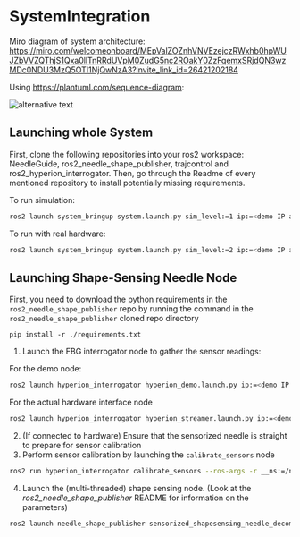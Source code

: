 # SystemIntegration

Miro diagram of system architecture: https://miro.com/welcomeonboard/MEpValZOZnhVNVEzejczRWxhb0hpWUJZbVVZQThjS1Qxa0llTnRRdUVpM0ZudG5nc2ROakY0ZzFqemxSRjdQN3wzMDc0NDU3MzQ5OTI1NjQwNzA3?invite_link_id=26421202184

Using https://plantuml.com/sequence-diagram:

![alternative text](http://www.plantuml.com/plantuml/proxy?cache=no&src=https://raw.github.com/SmartNeedle/SystemItegration/main/system_integration_diagram.txt)
## Launching whole System 
First, clone the following repositories into your ros2 workspace: NeedleGuide, ros2_needle_shape_publisher, trajcontrol and ros2_hyperion_interrogator. Then, go through the Readme of every mentioned repository to install potentially missing requirements.

To run simulation:
```bash
ros2 launch system_bringup system.launch.py sim_level:=1 ip:=<demo IP address of the interrogator> numCH:=<number of FBG channels> numAA:=<number of FBG active areas per channel> 
```
To run with real hardware:
```bash
ros2 launch system_bringup system.launch.py sim_level:=2 ip:=<demo IP address of the interrogator> numCH:=<number of FBG channels> numAA:=<number of FBG active areas per channel> 
```

## Launching Shape-Sensing Needle Node
First, you need to download the python requirements in the `ros2_needle_shape_publisher` repo by running the command in the `ros2_needle_shape_publisher` cloned repo directory
```
pip install -r ./requirements.txt
```

1. Launch the FBG interrogator node to gather the sensor readings:

For the demo node:
```bash
ros2 launch hyperion_interrogator hyperion_demo.launch.py ip:=<demo IP address of the interrogator> numCH:=<number of FBG channels> numAA:=<number of FBG active areas per channel>
```
For the actual hardware interface node
    
```bash
ros2 launch hyperion_interrogator hyperion_streamer.launch.py ip:=<demo IP address of the interrogator>
```
2. (If connected to hardware) Ensure that the sensorized needle is straight to prepare for sensor calibration
3. Perform sensor calibration by launching the `calibrate_sensors` node

```bash
ros2 run hyperion_interrogator calibrate_sensors --ros-args -r __ns:=/needle
```

4. Launch the (multi-threaded) shape sensing node. (Look at the *ros2_needle_shape_publisher* README for information on the parameters)

```bash
ros2 launch needle_shape_publisher sensorized_shapesensing_needle_decomposed.launch.py needleParamFile:=path/to/needle_params.json numSignals:=200 optimMaxIterations:=15
```
